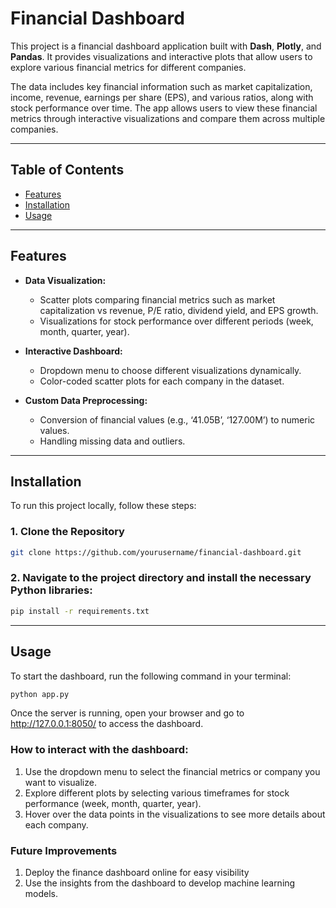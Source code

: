 # Financial Dashboard

This project is a financial dashboard application built with **Dash**, **Plotly**, and **Pandas**. It provides visualizations and interactive plots that allow users to explore various financial metrics for different companies.

The data includes key financial information such as market capitalization, income, revenue, earnings per share (EPS), and various ratios, along with stock performance over time. The app allows users to view these financial metrics through interactive visualizations and compare them across multiple companies.

---

## Table of Contents

- [Features](#features)
- [Installation](#installation)
- [Usage](#usage)

---

## Features

- **Data Visualization:** 
  - Scatter plots comparing financial metrics such as market capitalization vs revenue, P/E ratio, dividend yield, and EPS growth.
  - Visualizations for stock performance over different periods (week, month, quarter, year).
  
- **Interactive Dashboard:**
  - Dropdown menu to choose different visualizations dynamically.
  - Color-coded scatter plots for each company in the dataset.

- **Custom Data Preprocessing:**
  - Conversion of financial values (e.g., ‘41.05B’, ‘127.00M’) to numeric values.
  - Handling missing data and outliers.

---

## Installation

To run this project locally, follow these steps:

### 1. Clone the Repository

```bash
git clone https://github.com/yourusername/financial-dashboard.git
```

### 2. Navigate to the project directory and install the necessary Python libraries:
```bash
pip install -r requirements.txt
```

---

## Usage

To start the dashboard, run the following command in your terminal:
```bash
python app.py
```

Once the server is running, open your browser and go to http://127.0.0.1:8050/ to access the dashboard.

### How to interact with the dashboard:

1. Use the dropdown menu to select the financial metrics or company you want to visualize.
2. Explore different plots by selecting various timeframes for stock performance (week, month, quarter, year).
3. Hover over the data points in the visualizations to see more details about each company.

### Future Improvements

1. Deploy the finance dashboard online for easy visibility
2. Use the insights from the dashboard to develop machine learning models.


